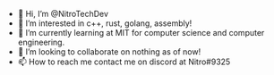 - 👋 Hi, I’m @NitroTechDev
- 👀 I’m interested in c++, rust, golang, assembly!
- 🌱 I’m currently learning at MIT for computer science and computer engineering.
- 💞️ I’m looking to collaborate on nothing as of now!
- 📫 How to reach me contact me on discord at Nitro#9325
